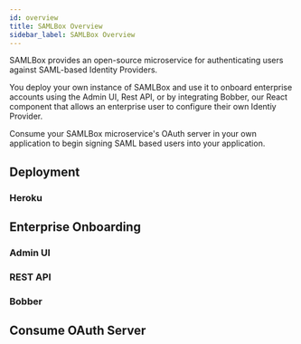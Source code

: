 ```yaml
---
id: overview
title: SAMLBox Overview
sidebar_label: SAMLBox Overview
---
```


SAMLBox provides an open-source microservice for authenticating users against SAML-based Identity Providers.

You deploy your own instance of SAMLBox and use it to onboard enterprise accounts using the Admin UI,
Rest API, or by integrating Bobber, our React component that allows an enterprise user to configure 
their own Identiy Provider.

Consume your SAMLBox microservice's OAuth server in your own application to begin signing SAML based users into your application.

## Deployment

### Heroku

## Enterprise Onboarding

### Admin UI

### REST API

### Bobber

## Consume OAuth Server

